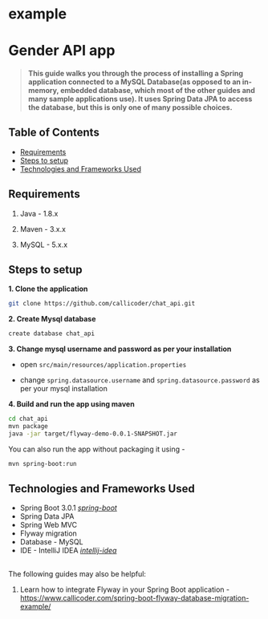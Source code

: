 # example

# Gender API app
> #### This guide walks you through the process of installing a Spring application connected to a MySQL Database(as opposed to an in-memory, embedded database, which most of the other guides and many sample applications use). It uses Spring Data JPA to access the database, but this is only one of many possible choices.

## Table of Contents
* [Requirements](#Requirements)
* [Steps to setup](#Steps-to-setup)
* [Technologies and Frameworks Used](#technologies-and-frameworks-used)

## Requirements
1. Java - 1.8.x

2. Maven - 3.x.x

3. MySQL - 5.x.x

## Steps to setup
**1. Clone the application**

```bash
git clone https://github.com/callicoder/chat_api.git
```

**2. Create Mysql database**
```bash
create database chat_api
```

**3. Change mysql username and password as per your installation**

+ open `src/main/resources/application.properties`

+ change `spring.datasource.username` and `spring.datasource.password` as per your mysql installation

**4. Build and run the app using maven**

```bash
cd chat_api
mvn package
java -jar target/flyway-demo-0.0.1-SNAPSHOT.jar
```

You can also run the app without packaging it using -

```bash
mvn spring-boot:run
```

## Technologies and Frameworks Used
- Spring Boot 3.0.1 [_spring-boot_](https://spring.io/projects/spring-boot)
- Spring Data JPA
- Spring Web MVC
- Flyway migration
- Database - MySQL
- IDE - IntelliJ IDEA [_intellij-idea_](https://www.jetbrains.com/)

## 
The following guides may also be helpful:

1. Learn how to integrate Flyway in your Spring Boot application - https://www.callicoder.com/spring-boot-flyway-database-migration-example/

